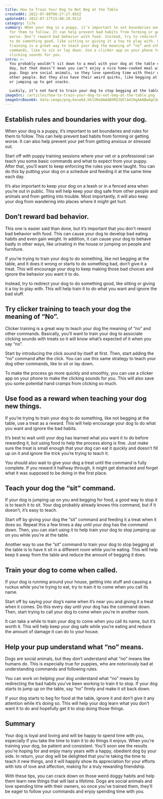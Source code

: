 ```yaml
---
title: How to Train Your Dog to Not Beg at the Table
createdAt: 2022-07-08T06:27:27.855Z
updatedAt: 2022-07-17T15:00:29.911Z
category: life
summary: When your dog is a puppy, it’s important to set boundaries and rules
  for them to follow. It can help prevent bad habits from forming or getting
  worse. Don’t reward bad behavior with food. Instead, try to redirect your dog
  to do something good, like sitting or giving it a toy to play with. Clicker
  training is a great way to teach your dog the meaning of “no” and other
  commands, like to sit or lay down. Use a clicker app on your phone to make the
  clicking sounds for you.
intro: >-
  You probably wouldn’t sit down to a meal with your dog at the table every
  day, but that doesn’t mean you can’t enjoy a nice home-cooked meal with your
  pup. Dogs are social animals, so they love spending time with their owners and
  other people. But they also have their weird quirks, like begging at the table
  or jumping up to get snacks. 

  Luckily, it’s not hard to train your dog to stop begging at the table and other bad habits. They just take some patience and dedication to follow through on commands until your dog gets it. With these tips, you can crack down on those weird doggy habits and help them learn new things that will last a lifetime. Read on for advice on how to train your dog to stop begging at the table and other tricks as well as tricks from nutritionist Victoria SchENDler
imageSrc: /articles/how-to-train-your-dog-to-not-beg-at-the-table.png
imageSrcBase64: data:image/png;base64,UklGRoQAAABXRUJQVlA4IHgAAABwAgCdASoKAAoAAUAmJZACdAYrTvuSVZDqQrgAAP78Ox0ZvMU1I3wNBs46swQu0Au5wy1bTc9+ozD4LRPdrlM/TtD8vERysQtu9fYkeP0kyU/ryUCvlVPQ9EbtTwZKcoBbz3sIM7X4kJpv44V63MF/+SJy360pAAA=
---
```


## Establish rules and boundaries with your dog.

When your dog is a puppy, it’s important to set boundaries and rules for them to follow. This can help prevent bad habits from forming or getting worse. It can also help prevent your pet from getting anxious or stressed out.

Start off with puppy training sessions where your vet or a professional can teach you some basic commands and what to expect from your puppy. After that, you’ll want to keep enforcing the rules you were taught. You can do this by putting your dog on a schedule and feeding it at the same time each day.

It’s also important to keep your dog on a leash or in a fenced area when you’re out in public. This will help keep your dog safe from other people and animals and from getting into trouble. Most importantly, it will also keep your dog from wandering into places where it might get hurt.

## Don’t reward bad behavior.

This one is easier said than done, but it’s important that you don’t reward bad behavior with food. This can cause your dog to develop bad eating habits and even gain weight. In addition, it can cause your dog to behave badly in other ways, like urinating in the house or jumping on people and furniture.

If you’re trying to train your dog to do something, like not begging at the table, and it does it wrong or starts to do something bad, don’t give it a treat. This will encourage your dog to keep making those bad choices and ignore the behavior you want it to do.

Instead, try to redirect your dog to do something good, like sitting or giving it a toy to play with. This will help train it to do what you want and ignore the bad stuff.

## Try clicker training to teach your dog the meaning of “No”.

Clicker training is a great way to teach your dog the meaning of “no” and other commands. Basically, you’ll want to train your dog to associate clicking sounds with treats so it will know what’s expected of it when you say “no”.

Start by introducing the click sound by itself at first. Then, start adding the “no” command after the click. You can use this same strategy to teach your dog other commands, like to sit or lay down.

To make the process go more quickly and smoothly, you can use a clicker app on your phone to make the clicking sounds for you. This will also save you some potential hand cramps from clicking so much.

## Use food as a reward when teaching your dog new things.

If you’re trying to train your dog to do something, like not begging at the table, use a treat as a reward. This will help encourage your dog to do what you want and ignore the bad habits.

It’s best to wait until your dog has learned what you want it to do before rewarding it, but using food to help the process along is fine. Just make sure the treat is small enough that your dog can eat it quickly and doesn’t fill up on it and ignore the trick you’re trying to teach it.

You should also wait to give your dog a treat until the command is fully complete. If you reward it halfway through, it might get distracted and forget what it was supposed to be doing in the first place.

## Teach your dog the “sit” command.

If your dog is jumping up on you and begging for food, a good way to stop it is to teach it to sit. Your dog probably already knows this command, but if it doesn’t, it’s easy to teach.

Start off by giving your dog the “sit” command and feeding it a treat when it does so. Repeat this a few times a day until your dog has the command down. Then, you can start using it to help train your dog to stop jumping up on you while you’re at the table.

Another way to use the “sit” command to train your dog to stop begging at the table is to have it sit in a different room while you’re eating. This will help keep it away from the table and reduce the amount of begging it does.

## Train your dog to come when called.

If your dog is running around your house, getting into stuff and causing a ruckus while you’re trying to eat, try to train it to come when you call its name.

Start off by saying your dog’s name when it’s near you and giving it a treat when it comes. Do this every day until your dog has the command down. Then, start trying to call your dog to come when you’re in another room.

It can take a while to train your dog to come when you call its name, but it’s worth it. This will help keep your dog safe while you’re eating and reduce the amount of damage it can do to your house.

## Help your pup understand what “no” means.

Dogs are social animals, but they don’t understand what “no” means like humans do. This is especially true for puppies, who are notoriously bad at understanding commands and following rules.

You can work on helping your dog understand what “no” means by redirecting the bad habits you’ve been working to train it to stop. If your dog starts to jump up on the table, say “no” firmly and make it sit back down.

If your dog starts to beg for food at the table, ignore it and don’t give it any attention while it’s doing so. This will help your dog learn what you don’t want it to do and hopefully get it to stop doing those things.

## Summary

Your dog is loyal and loving and will be happy to spend time with you, especially if you take the time to train it to do things it enjoys. When you're training your dog, be patient and consistent. You'll soon see the results you're hoping for and enjoy many years with a happy, obedient dog by your side. In return, your dog will be delighted that you're taking the time to teach it new things, and it will happily show its appreciation for your efforts with lots of love and affection, making for a truly rewarding friendship.

With these tips, you can crack down on those weird doggy habits and help them learn new things that will last a lifetime. Dogs are social animals and love spending time with their owners, so once you’ve trained them, they’ll be eager to follow your commands and enjoy spending time with you.
